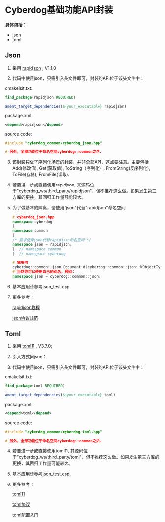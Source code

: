 # Cyberdog基础功能API封装

**具体包括：**

- json
- toml



## Json

1. 采用 [rapidjson](https://github.com/Tencent/rapidjson) , V1.1.0

2.  代码中使用json，只需引入头文件即可，封装的API位于该头文件中：

   cmakelsit.txt:

   ```cmake
   find_package(rapidjson REQUIRED)
   
   ament_target_dependencies(${your_executable} rapidjson)
   ```

   package.xml:

   ```xml
   <depend>rapidjson</depend>
   ```

   source code:

   ```c++
   #include "cyberdog_common/cyberdog_json.hpp"
   
   # 另外，全部功能位于命名空间cyberdog::common之内.
   ```

3. 该封装只做了序列化场景的封装，并非全部API，这点要注意。主要包括Add(修改值), Get(获取值), ToString（序列化）, FromString(反序列化), ToFile(存储), FromFile(读取).

4. 若要进一步或直接使用rapidjson, 其源码位于"cyberdog_ws/third_party/rapidjson"，但不推荐这么做。如果发生第三方库的更换，其回归工作量可能较大。

5. 为了做基本的隔离，请使用"json"代替"rapidjson"命名空间

   ```c++
   # cyberdog_json.hpp
   namespace cyberdog
   {
   namespace common
   {
   /* 要求使用json代替rapidjson命名空间 */
   namespace json = rapidjson;
   }  // namespace common
   }  // namespace cyberdog
   
   # 使用时
   cyberdog::common::json Document d(cyberdog::common::json::kObjectType);
   # 当然你可以使用自己的别名，例如：
   namespace json = cyberdog::common::json;
   ```

6. 基本应用请参考json_test.cpp.

7. 更多参考：

   [rapidjson教程](http://rapidjson.org/zh-cn/index.html)

   [json协议规范](https://www.rfc-editor.org/info/rfc7159)



## Toml

1. 采用 [toml11](https://github.com/ToruNiina/toml11) , V3.7.0;

2. 引入方式同json：

3.  代码中使用json，只需引入头文件即可，封装的API位于该头文件中：

   cmakelsit.txt:

   ```cmake
   find_package(toml REQUIRED)
   
   ament_target_dependencies(${your_executable} toml)
   ```

   package.xml:

   ```xml
   <depend>toml</depend>
   ```

   source code:

   ```c++
   #include "cyberdog_common/cyberdog_toml.hpp"
   
   # 另外，全部功能位于命名空间cyberdog::common之内.
   ```

4. 若要进一步或直接使用toml11, 其源码位于"cyberdog_ws/third_party/toml"，但不推荐这么做。如果发生第三方库的更换，其回归工作量可能较大。

5. 基本应用请参考json_test.cpp.

6. 更多参考：

   [toml11](https://github.com/ToruNiina/toml11)

   [toml协议](https://github.com/toml-lang/toml)

   [toml配置入门](https://mojotv.cn/2018/12/26/what-is-toml)

